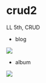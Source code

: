 # crud2
LL 5th, CRUD

- blog

<img src="https://user-images.githubusercontent.com/63948884/103580883-4e86c380-4f1e-11eb-8a94-a6e3a88bf3a0.png">

- album

<img src="https://user-images.githubusercontent.com/63948884/103580910-5f373980-4f1e-11eb-8d2c-73948fe0c6af.png">
